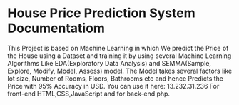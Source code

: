 # House Price Prediction System Documentatiom
This Project is based on Machine Learning in which We predict the Price of the House using a Dataset and training it by using several Machine Learning Algorithms Like EDA(Exploratory Data Analysis) and SEMMA(Sample, Explore, Modify, Model, Assess) model. The Model takes several factors like lot size, Number of Rooms, Floors, Bathrooms etc and hence Predicts the Price with 95% Accuracy in USD. You can use it here: 13.232.31.236
For front-end HTML,CSS,JavaScript
and for back-end php.
